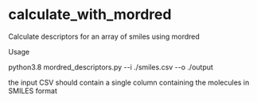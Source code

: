 # calculate_with_mordred
Calculate descriptors for an array of smiles using mordred

Usage

python3.8 mordred_descriptors.py --i ./smiles.csv --o ./output

the input CSV should contain a single column containing the molecules in SMILES format
